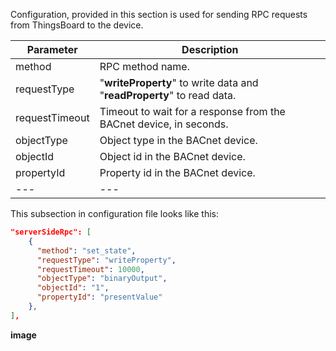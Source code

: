 Configuration, provided in this section is used for sending RPC requests from ThingsBoard to the device.

| **Parameter**  | **Description**                                                        |
|----------------|------------------------------------------------------------------------|
| method         | RPC method name.                                                       |
| requestType    | "**writeProperty**" to write data and "**readProperty**" to read data. |
| requestTimeout | Timeout to wait for a response from the BACnet device, in seconds.     |
| objectType     | Object type in the BACnet device.                                      |
| objectId       | Object id in the BACnet device.                                        |
| propertyId     | Property id in the BACnet device.                                      |
| ---            | ---                                                                    |

This subsection in configuration file looks like this:

```json
"serverSideRpc": [
    {
      "method": "set_state",
      "requestType": "writeProperty",
      "requestTimeout": 10000,
      "objectType": "binaryOutput",
      "objectId": "1",
      "propertyId": "presentValue"
    },
],
```

**image**
